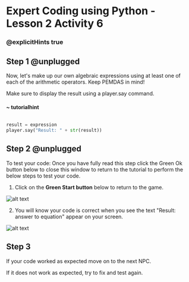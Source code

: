 
# Expert Coding using Python - Lesson 2 Activity 6
### @explicitHints true

  

## Step 1 @unplugged

  

Now, let's make up our own algebraic expressions using at least one of each of the arithmetic operators. Keep PEMDAS in mind!

Make sure to display the result using a player.say command.

#### ~ tutorialhint

  

```python

result = expression
player.say("Result: " + str(result))

```


## Step 2 @unplugged

To test your code:
Once you have fully read this step click the Green Ok button below to close this window to return to the tutorial to perform the below steps to test your code.

1. Click on the **Green Start button** below to return to the game.

  

![alt text](https://expertjs.codingcredentials.com/Lesson1/1.1/1.JPG?raw=true  "Start")

  

2. You will know your code is correct when you see the text "Result: answer to equation" appear on your screen.

  ![alt text](https://expertjs.codingcredentials.com/Lesson1/2.1/2.6.png?raw=true "Code")
  
  


## Step 3

If your code worked as expected move on to the next NPC.
  
If it does not work as expected, try to fix and test again.


